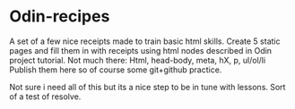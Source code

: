 # Odin-recipes
A set of a few nice receipts made to train basic html skills. 
Create 5 static pages and fill them in with receipts using html nodes described in Odin project tutorial.
Not much there: Html, head-body, meta, hX, p, ul/ol/li
Publish them here so of course some git+github practice.

Not sure i need all of this but its a nice step to be in tune with lessons. Sort of a test of resolve.